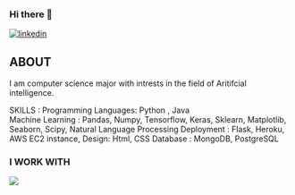 ### Hi there 👋

<!--
**abhi-11nav/abhi-11nav** is a ✨ _special_ ✨ repository because its `README.md` (this file) appears on your GitHub profile.
-->

<div class="badge-base LI-profile-badge" data-locale="en_US" data-size="medium" data-theme="dark" data-type="VERTICAL" data-vanity="abhinav-mandli" data-version="v1"><a class="badge-base__link LI-simple-link" href="https://ca.linkedin.com/in/abhinav-mandli?trk=profile-badge"><img src="https://img.shields.io/badge/LinkedIn-0077B5?style=for-the-badge&logo=linkedin&logoColor=white" alt="linkedin"></a></div>
                   
## ABOUT 
I am computer science major with intrests in the field of Aritifcial intelligence.

SKILLS :
Programming Languages: Python , Java <br>
Machine Learning : Pandas, Numpy, Tensorflow, Keras, Sklearn, Matplotlib, Seaborn, Scipy, Natural Language Processing
Deployment : Flask, Heroku, AWS EC2 instance,
Design: Html, CSS
Database : MongoDB, PostgreSQL



### I WORK WITH 
<img src="https://img.shields.io/badge/TensorFlow-FF6F00?style=for-the-badge&logo=tensorflow&logoColor=white">
